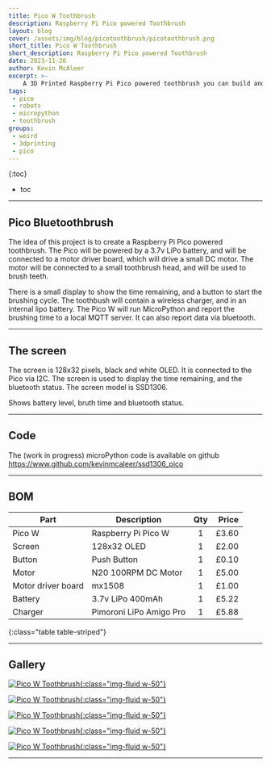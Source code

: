 ```yaml
---
title: Pico W Toothbrush
description: Raspberry Pi Pico powered Toothbrush
layout: blog
cover: /assets/img/blog/picotoothbrush/picotoothbrush.png
short_title: Pico W Toothbrush
short_description: Raspberry Pi Pico powered Toothbrush
date: 2023-11-26
author: Kevin McAleer
excerpt: >-
    A 3D Printed Raspberry Pi Pico powered toothbrush you can build and program yourself
tags:
 - pico
 - robots
 - micropython
 - toothbrush
groups:
 - weird
 - 3dprinting
 - pico
---
```


{:toc}
* toc

---

## Pico Bluetoothbrush

The idea of this project is to create a Raspberry Pi Pico powered toothbrush. The Pico will be powered by a 3.7v LiPo battery, and will be connected to a motor driver board, which will drive a small DC motor. The motor will be connected to a small toothbrush head, and will be used to brush teeth.

There is a small display to show the time remaining, and a button to start the brushing cycle. The toothbush will contain a wireless charger, and in an internal lipo battery. The Pico W will run MicroPython and report the brushing time to a local MQTT server. It can also report data via bluetooth.

---

## The screen

The screen is 128x32 pixels, black and white OLED. It is connected to the Pico via I2C. The screen is used to display the time remaining, and the bluetooth status. The screen model is SSD1306.

Shows battery level, bruth time and bluetooth status.

---

## Code

The (work in progress) microPython code is available on github <https://www.github.com/kevinmcaleer/ssd1306_pico>

---

## BOM

Part               | Description             | Qty | Price
-------------------|-------------------------|:---:|-----:
Pico W             | Raspberry Pi Pico W     |  1  | £3.60
Screen             | 128x32 OLED             |  1  | £2.00
Button             | Push Button             |  1  | £0.10
Motor              | N20 100RPM DC Motor     |  1  | £5.00
Motor driver board | mx1508                  |  1  | £1.00
Battery            | 3.7v LiPo 400mAh        |  1  | £5.22
Charger            | Pimoroni LiPo Amigo Pro |  1  | £5.88
{:class="table table-striped"}

---

## Gallery

[![Pico W Toothbrush](/assets/img/blog/picotoothbrush/pico01.png){:class="img-fluid w-50"}](/assets/img/blog/picotoothbrush/pico01.png)

[![Pico W Toothbrush](/assets/img/blog/picotoothbrush/pico02.png){:class="img-fluid w-50"}](/assets/img/blog/picotoothbrush/pico02.png)

[![Pico W Toothbrush](/assets/img/blog/picotoothbrush/pico03.png){:class="img-fluid w-50"}](/assets/img/blog/picotoothbrush/pico03.png)

[![Pico W Toothbrush](/assets/img/blog/picotoothbrush/pico04.png){:class="img-fluid w-50"}](/assets/img/blog/picotoothbrush/pico04.png)

[![Pico W Toothbrush](/assets/img/blog/picotoothbrush/pico05.png){:class="img-fluid w-50"}](/assets/img/blog/picotoothbrush/pico05.png)

---

